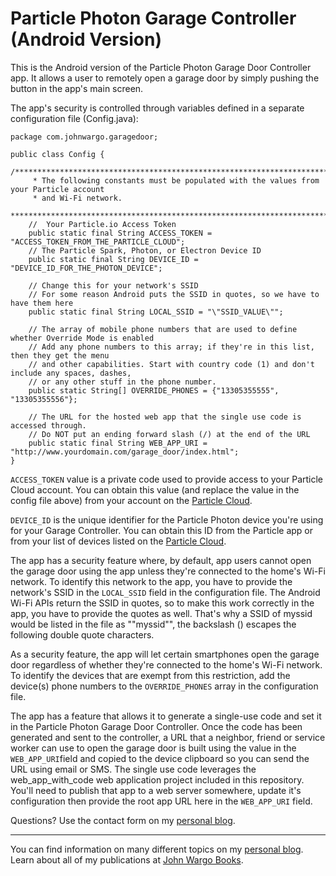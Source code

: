Particle Photon Garage Controller (Android Version)
===================================================
This is the Android version of the Particle Photon Garage Door Controller app. It allows a user to remotely open a garage door by simply pushing the button in the app's main screen. 

The app's security is controlled through variables defined in a separate configuration file (Config.java):

	package com.johnwargo.garagedoor;
	
	public class Config {
	    /*******************************************************************************************
	     * The following constants must be populated with the values from your Particle account
	     * and Wi-Fi network.
	     *******************************************************************************************/
	    //  Your Particle.io Access Token
	    public static final String ACCESS_TOKEN = "ACCESS_TOKEN_FROM_THE_PARTICLE_CLOUD";
	    // The Particle Spark, Photon, or Electron Device ID        
	    public static final String DEVICE_ID = "DEVICE_ID_FOR_THE_PHOTON_DEVICE";
	
	    // Change this for your network's SSID
	    // For some reason Android puts the SSID in quotes, so we have to have them here
	    public static final String LOCAL_SSID = "\"SSID_VALUE\"";
	
	    // The array of mobile phone numbers that are used to define whether Override Mode is enabled
	    // Add any phone numbers to this array; if they're in this list, then they get the menu
	    // and other capabilities. Start with country code (1) and don't include any spaces, dashes,
	    // or any other stuff in the phone number.
	    public static String[] OVERRIDE_PHONES = {"13305355555", "13305355556"};
	
	    // The URL for the hosted web app that the single use code is accessed through.
	    // Do NOT put an ending forward slash (/) at the end of the URL
	    public static final String WEB_APP_URI = "http://www.yourdomain.com/garage_door/index.html";
	}


`ACCESS_TOKEN` value is a private code used to provide access to your Particle Cloud account. You can obtain this value (and replace the value in the config file above) from your account on the [Particle Cloud](http://particle.io).

`DEVICE_ID` is the unique identifier for the Particle Photon device you're using for your Garage Controller. You can obtain this ID from the Particle app or from your list of devices listed on the [Particle Cloud](http://particle.io).

The app has a security feature where, by default, app users cannot open the garage door using the app unless they're connected to the home's Wi-Fi network. To identify this network to the app, you have to provide the network's SSID in the `LOCAL_SSID` field in the configuration file. The Android Wi-Fi APIs return the SSID in quotes, so to make this work correctly in the app, you have to provide the quotes as well. That's why a SSID of myssid would be listed in the file as "\"myssid\"", the backslash (\) escapes the following double quote characters.

As a security feature, the app will let certain smartphones open the garage door regardless of whether they're connected to the home's Wi-Fi network. To identify the devices that are exempt from this restriction, add the device(s) phone numbers to the `OVERRIDE_PHONES` array in the configuration file.

The app has a feature that allows it to generate a single-use code and set it in the Particle Photon Garage Door Controller. Once the code has been generated and sent to the controller, a URL that a neighbor, friend or service worker can use to open the garage door is built using the value in the `WEB_APP_URI`field and copied to the device clipboard so you can send the URL using email or SMS. The single use code leverages the web_app_with_code web application project included in this repository. You'll need to publish that app to a web server somewhere, update it's configuration then provide the root app URL here in the `WEB_APP_URI` field. 

Questions? Use the contact form on my [personal blog](http://www.johnwargo.com).

***
You can find information on many different topics on my [personal blog](http://www.johnwargo.com). Learn about all of my publications at [John Wargo Books](http://www.johnwargobooks.com). 